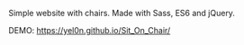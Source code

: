 Simple website with chairs. Made with Sass, ES6 and jQuery.

DEMO: https://yel0n.github.io/Sit_On_Chair/